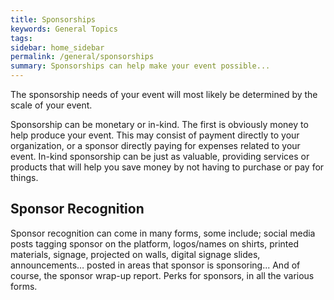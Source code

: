 ```yaml
---
title: Sponsorships
keywords: General Topics
tags:
sidebar: home_sidebar
permalink: /general/sponsorships
summary: Sponsorships can help make your event possible...
---
```


The sponsorship needs of your event will most likely be determined by the scale of your event. 

Sponsorship can be monetary or in-kind. The first is obviously money to help produce your event. This may consist of payment directly to your organization, or a sponsor directly paying for expenses related to your event. In-kind sponsorship can be just as valuable, providing services or products that will help you save money by not having to purchase or pay for things.

## Sponsor Recognition

Sponsor recognition can come in many forms, some include; social media posts tagging sponsor on the platform, logos/names on shirts, printed materials, signage, projected on walls, digital signage slides, announcements… posted in areas that sponsor is sponsoring... And of course, the sponsor wrap-up report. Perks for sponsors, in all the various forms.

